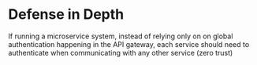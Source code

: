 # Defense in Depth

If running a microservice system, instead of relying only on on global
authentication happening in the API gateway, each service should need to
authenticate when communicating with any other service (zero trust)

